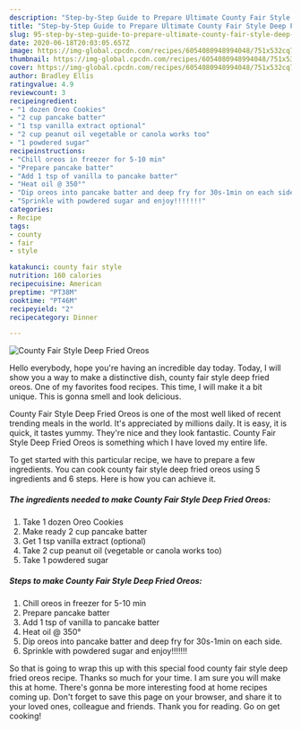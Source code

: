 ```yaml
---
description: "Step-by-Step Guide to Prepare Ultimate County Fair Style Deep Fried Oreos"
title: "Step-by-Step Guide to Prepare Ultimate County Fair Style Deep Fried Oreos"
slug: 95-step-by-step-guide-to-prepare-ultimate-county-fair-style-deep-fried-oreos
date: 2020-06-18T20:03:05.657Z
image: https://img-global.cpcdn.com/recipes/6054080948994048/751x532cq70/county-fair-style-deep-fried-oreos-recipe-main-photo.jpg
thumbnail: https://img-global.cpcdn.com/recipes/6054080948994048/751x532cq70/county-fair-style-deep-fried-oreos-recipe-main-photo.jpg
cover: https://img-global.cpcdn.com/recipes/6054080948994048/751x532cq70/county-fair-style-deep-fried-oreos-recipe-main-photo.jpg
author: Bradley Ellis
ratingvalue: 4.9
reviewcount: 3
recipeingredient:
- "1 dozen Oreo Cookies"
- "2 cup pancake batter"
- "1 tsp vanilla extract optional"
- "2 cup peanut oil vegetable or canola works too"
- "1 powdered sugar"
recipeinstructions:
- "Chill oreos in freezer for 5-10 min"
- "Prepare pancake batter"
- "Add 1 tsp of vanilla to pancake batter"
- "Heat oil @ 350°"
- "Dip oreos into pancake batter and deep fry for 30s-1min on each side."
- "Sprinkle with powdered sugar and enjoy!!!!!!!"
categories:
- Recipe
tags:
- county
- fair
- style

katakunci: county fair style 
nutrition: 160 calories
recipecuisine: American
preptime: "PT38M"
cooktime: "PT46M"
recipeyield: "2"
recipecategory: Dinner

---
```



![County Fair Style Deep Fried Oreos](https://img-global.cpcdn.com/recipes/6054080948994048/751x532cq70/county-fair-style-deep-fried-oreos-recipe-main-photo.jpg)

Hello everybody, hope you're having an incredible day today. Today, I will show you a way to make a distinctive dish, county fair style deep fried oreos. One of my favorites food recipes. This time, I will make it a bit unique. This is gonna smell and look delicious.



County Fair Style Deep Fried Oreos is one of the most well liked of recent trending meals in the world. It's appreciated by millions daily. It is easy, it is quick, it tastes yummy. They're nice and they look fantastic. County Fair Style Deep Fried Oreos is something which I have loved my entire life.


To get started with this particular recipe, we have to prepare a few ingredients. You can cook county fair style deep fried oreos using 5 ingredients and 6 steps. Here is how you can achieve it.

<!--inarticleads1-->

##### The ingredients needed to make County Fair Style Deep Fried Oreos:

1. Take 1 dozen Oreo Cookies
1. Make ready 2 cup pancake batter
1. Get 1 tsp vanilla extract (optional)
1. Take 2 cup peanut oil (vegetable or canola works too)
1. Take 1 powdered sugar




<!--inarticleads2-->

##### Steps to make County Fair Style Deep Fried Oreos:

1. Chill oreos in freezer for 5-10 min
1. Prepare pancake batter
1. Add 1 tsp of vanilla to pancake batter
1. Heat oil @ 350°
1. Dip oreos into pancake batter and deep fry for 30s-1min on each side.
1. Sprinkle with powdered sugar and enjoy!!!!!!!




So that is going to wrap this up with this special food county fair style deep fried oreos recipe. Thanks so much for your time. I am sure you will make this at home. There's gonna be more interesting food at home recipes coming up. Don't forget to save this page on your browser, and share it to your loved ones, colleague and friends. Thank you for reading. Go on get cooking!
